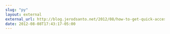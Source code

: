 ```yaml
---
slug: "py"
layout: external
external_url: http://blog.jerodsanto.net/2012/08/how-to-get-quick-access-to-technical-symbols-and-other-special-characters-in-os-x/?utm_source=wynn
date: 2012-08-08T17:43:17-05:00
---
```

